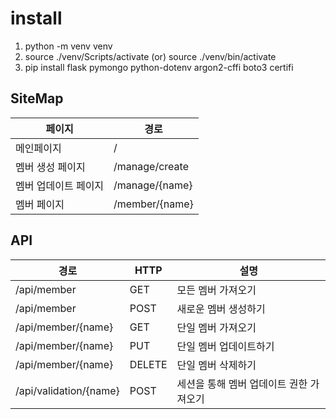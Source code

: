 # install

1. python -m venv venv
2. source ./venv/Scripts/activate (or) source ./venv/bin/activate
3. pip install flask pymongo python-dotenv argon2-cffi boto3 certifi

## SiteMap

| 페이지               | 경로           |
| -------------------- | -------------- |
| 메인페이지           | /              |
| 멤버 생성 페이지     | /manage/create |
| 멤버 업데이트 페이지 | /manage/{name} |
| 멤버 페이지          | /member/{name} |

## API

| 경로                   | HTTP   | 설명                                    |
| ---------------------- | ------ | --------------------------------------- |
| /api/member            | GET    | 모든 멤버 가져오기                      |
| /api/member            | POST   | 새로운 멤버 생성하기                    |
| /api/member/{name}     | GET    | 단일 멤버 가져오기                      |
| /api/member/{name}     | PUT    | 단일 멤버 업데이트하기                  |
| /api/member/{name}     | DELETE | 단일 멤버 삭제하기                      |
| /api/validation/{name} | POST   | 세션을 통해 멤버 업데이트 권한 가져오기 |
